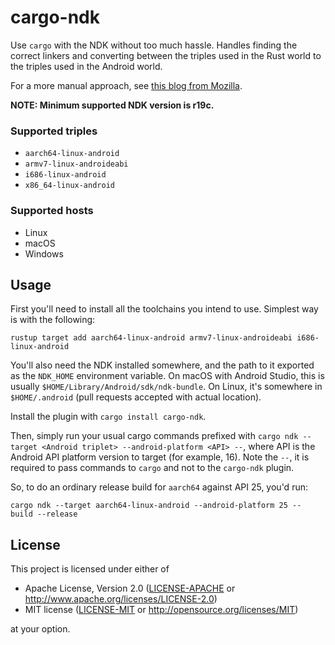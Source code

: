 # cargo-ndk

Use `cargo` with the NDK without too much hassle. Handles finding the correct linkers and converting between
the triples used in the Rust world to the triples used in the Android world.

For a more manual approach, see [this blog from Mozilla](https://mozilla.github.io/firefox-browser-architecture/experiments/2017-09-21-rust-on-android.html).

**NOTE: Minimum supported NDK version is r19c.**

### Supported triples

- `aarch64-linux-android`
- `armv7-linux-androideabi`
- `i686-linux-android`
- `x86_64-linux-android`

### Supported hosts

- Linux
- macOS
- Windows

## Usage

First you'll need to install all the toolchains you intend to use. Simplest way is with the following:

```
rustup target add aarch64-linux-android armv7-linux-androideabi i686-linux-android
```

You'll also need the NDK installed somewhere, and the path to it exported as the `NDK_HOME` environment variable. On macOS with Android Studio, this is usually `$HOME/Library/Android/sdk/ndk-bundle`. On Linux, it's somewhere in `$HOME/.android` (pull requests accepted with actual location).

Install the plugin with `cargo install cargo-ndk`.

Then, simply run your usual cargo commands prefixed with `cargo ndk --target <Android triplet> --android-platform <API> --`, where
API is the Android API platform version to target (for example, 16). Note the `--`, it is required to pass commands to `cargo` and not to the `cargo-ndk` plugin.

So, to do an ordinary release build for `aarch64` against API 25, you'd run:

```
cargo ndk --target aarch64-linux-android --android-platform 25 -- build --release 
```

## License

This project is licensed under either of

 * Apache License, Version 2.0 ([LICENSE-APACHE](LICENSE-APACHE) or http://www.apache.org/licenses/LICENSE-2.0)
 * MIT license ([LICENSE-MIT](LICENSE-MIT) or http://opensource.org/licenses/MIT)

at your option.
